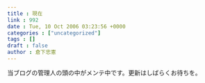 ```yaml
---
title : 現在
link : 992
date : Tue, 10 Oct 2006 03:23:56 +0000
categories : ["uncategorized"]
tags : []
draft : false
author : 倉下忠憲
---
```


当ブログの管理人の頭の中がメンテ中です。更新はしばらくお待ちを。<br><br>
